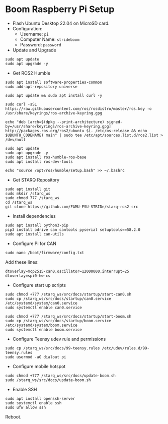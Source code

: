 # Boom Raspberry Pi Setup

- Flash Ubuntu Desktop 22.04 on MicroSD card.
- Configuration:
    - Username: `pi`
    - Computer Name: `strideboom`
    - Password: `password`
- Update and Upgrade
```
sudo apt update
sudo apt upgrade -y
```
- Get ROS2 Humble
```
sudo apt install software-properties-common
sudo add-apt-repository universe

sudo apt update && sudo apt install curl -y

sudo curl -sSL https://raw.githubusercontent.com/ros/rosdistro/master/ros.key -o /usr/share/keyrings/ros-archive-keyring.gpg

echo "deb [arch=$(dpkg --print-architecture) signed-by=/usr/share/keyrings/ros-archive-keyring.gpg] http://packages.ros.org/ros2/ubuntu $(. /etc/os-release && echo $UBUNTU_CODENAME) main" | sudo tee /etc/apt/sources.list.d/ros2.list > /dev/null

sudo apt update
sudo apt upgrade -y
sudo apt install ros-humble-ros-base
sudo apt install ros-dev-tools

echo "source /opt/ros/humble/setup.bash" >> ~/.bashrc
```
- Get STARQ Repository
```
sudo apt install git
sudo mkdir /starq_ws
sudo chmod 777 /starq_ws
cd /starq_ws
git clone https://github.com/FAMU-FSU-STRIDe/starq-ros2 src
```
- Install dependencies
```
sudo apt install python3-pip
pip3 install odrive can cantools pyserial setuptools==58.2.0
sudo apt install can-utils
```
- Configure Pi for CAN
```
sudo nano /boot/firmware/config.txt
```
Add these lines:
```
dtoverlay=mcp2515-can0,oscillator=12000000,interrupt=25
dtoverlay=spi0-hw-cs
```

- Configure start up scripts
```
sudo chmod +777 /starq_ws/src/docs/startup/start-can0.sh
sudo cp /starq_ws/src/docs/startup/can0.service /etc/systemd/system/can0.service
sudo systemctl enable can0.service
```
```
sudo chmod +777 /starq_ws/src/docs/startup/start-boom.sh
sudo cp /starq_ws/src/docs/startup/boom.service /etc/systemd/system/boom.service
sudo systemctl enable boom.service
```
- Configure Teensy udev rule and permissions
```
sudo cp /starq_ws/src/docs/99-teensy.rules /etc/udev/rules.d/99-teensy.rules
sudo usermod -aG dialout pi
```
- Configure mobile hotspot
```
sudo chmod +777 /starq_ws/src/docs/update-boom.sh
sudo /starq_ws/src/docs/update-boom.sh
```
- Enable SSH
```
sudo apt install openssh-server
sudo systemctl enable ssh
sudo ufw allow ssh
```

Reboot.